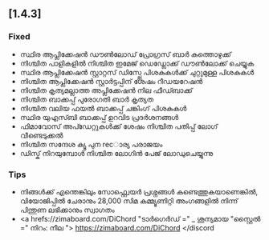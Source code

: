 ## [1.4.3]
### Fixed
- സ്ഥിര ആപ്ലിക്കേഷൻ ഡൗൺലോഡ് പ്രോഗ്രസ് ബാർ കുത്തൊഴുക്ക്
- നിശ്ചിത പാളികളിൽ നിശ്ചിത ഇമേജ് ഡെഡ്ലോക്ക് ഡൗൺലോക്ക് ചെയ്യുക
- സ്ഥിര ആപ്ലിക്കേഷൻ സ്റ്റാറ്റസ് ഡിസ്പ്ലേ പിശകുകൾക്ക് ചുറ്റുമുള്ള പിശകുകൾ
- നിശ്ചിത ആപ്ലിക്കേഷൻ സ്റ്റാർട്ടപ്പിന് ശേഷം റീഡയറേഷൻ
- നിശ്ചിത കൃത്യമല്ലാത്ത അപ്ലിക്കേഷൻ നില ഫീഡ്ബാക്ക്
- നിശ്ചിത ബാക്കപ്പ് പുരോഗതി ബാർ കൃത്യത
- നിശ്ചിത വലിയ ഫയൽ ബാക്കപ്പ് ചങ്കിംഗ് പിശകുകൾ
- സ്ഥിര യുഎസ്ബി ബാക്കപ്പ് ഉറവിട പ്രദർശനങ്ങൾ
- ഫിമാവോസ് അപ്ഡേറ്റുകൾക്ക് ശേഷം നിശ്ചിത പതിപ്പ് ലോഗ് വീണ്ടെടുക്കൽ
- നിശ്ചിത സന്ദേശ ക്യൂ പുന recാര്യ പരാജയം
- ഡിസ്ക് നിറയുമ്പോൾ നിശ്ചിത ലോഗിൻ പേജ് ലോഡുചെയ്യുന്നു
### Tips
- നിങ്ങൾക്ക് എന്തെങ്കിലും സോഫ്റ്റ്വെയർ പ്രശ്നങ്ങൾ കണ്ടെത്തുകയാണെങ്കിൽ, വിയോജിപ്പിൽ ചേരാനും 28,000 സിമ കമ്മ്യൂണിറ്റി അംഗങ്ങളിൽ നിന്ന് പിന്തുണ ലഭിക്കാനും സ്വാഗതം
- <a hrefs://zimaboard.com/DiChord "ടാർഗെർഡ് =" _ ശൂന്യമായ "സ്റ്റൈൽ =" നിറം: നീല "> https://zimaboard.com/DiChord </discord </a>

